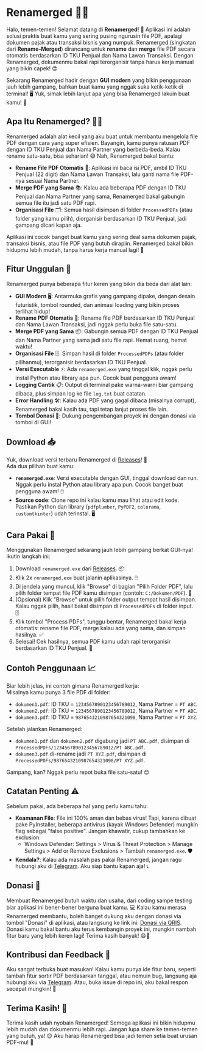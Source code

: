 # Renamerged 📜✨

Halo, temen-temen! Selamat datang di **Renamerged**! 🎉 Aplikasi ini adalah solusi praktis buat kamu yang sering pusing ngurusin file PDF, apalagi dokumen pajak atau transaksi bisnis yang numpuk. Renamerged (singkatan dari **Rename-Merged**) dirancang untuk **rename** dan **merge** file PDF secara otomatis berdasarkan ID TKU Penjual dan Nama Lawan Transaksi. Dengan Renamerged, dokumenmu bakal rapi terorganisir tanpa harus kerja manual yang bikin capek! 😍

Sekarang Renamerged hadir dengan **GUI modern** yang bikin penggunaan jauh lebih gampang, bahkan buat kamu yang nggak suka ketik-ketik di terminal! 🖥️ Yuk, simak lebih lanjut apa yang bisa Renamerged lakuin buat kamu! 🌟

## Apa Itu Renamerged? 🤔💡
Renamerged adalah alat kecil yang aku buat untuk membantu mengelola file PDF dengan cara yang super efisien. Bayangin, kamu punya ratusan PDF dengan ID TKU Penjual dan Nama Partner yang berbeda-beda. Kalau rename satu-satu, bisa seharian! 😅 Nah, Renamerged bakal bantu:  
- **Rename File PDF Otomatis** 📝: Aplikasi ini baca isi PDF, ambil ID TKU Penjual (22 digit) dan Nama Lawan Transaksi, lalu ganti nama file PDF-nya sesuai Nama Partner.  
- **Merge PDF yang Sama** 📚: Kalau ada beberapa PDF dengan ID TKU Penjual dan Nama Partner yang sama, Renamerged bakal gabungin semua file itu jadi satu PDF rapi.  
- **Organisasi File** 🗂️: Semua hasil disimpan di folder `ProcessedPDFs` (atau folder yang kamu pilih), diorganisir berdasarkan ID TKU Penjual, jadi gampang dicari kapan aja.  

Aplikasi ini cocok banget buat kamu yang sering deal sama dokumen pajak, transaksi bisnis, atau file PDF yang butuh dirapiin. Renamerged bakal bikin hidupmu lebih mudah, tanpa harus kerja manual lagi! 🚀

## Fitur Unggulan 🌟
Renamerged punya beberapa fitur keren yang bikin dia beda dari alat lain:  
- **GUI Modern** 🖥️: Antarmuka grafis yang gampang dipake, dengan desain futuristik, tombol rounded, dan animasi loading yang bikin proses terlihat hidup!  
- **Rename PDF Otomatis** 📂: Rename file PDF berdasarkan ID TKU Penjual dan Nama Lawan Transaksi, jadi nggak perlu buka file satu-satu.  
- **Merge PDF yang Sama** 📦: Gabungin semua PDF dengan ID TKU Penjual dan Nama Partner yang sama jadi satu file rapi. Hemat ruang, hemat waktu!  
- **Organisasi File** 🗄️: Simpan hasil di folder `ProcessedPDFs` (atau folder pilihanmu), terorganisir berdasarkan ID TKU Penjual.  
- **Versi Executable** ⚡: Ada `renamerged.exe` yang tinggal klik, nggak perlu instal Python atau library apa pun. Cocok buat pengguna awam!  
- **Logging Cantik** 📋: Output di terminal pake warna-warni biar gampang dibaca, plus simpan log ke file `log.txt` buat catatan.  
- **Error Handling** 🛠️: Kalau ada PDF yang gagal dibaca (misalnya corrupt), Renamerged bakal kasih tau, tapi tetap lanjut proses file lain.  
- **Tombol Donasi** 💖: Dukung pengembangan proyek ini dengan donasi via tombol di GUI!  

## Download 📥
Yuk, download versi terbaru Renamerged di [Releases](https://github.com/ssyahbandi/PDF_Renamer/releases)! 🎁  
Ada dua pilihan buat kamu:  
- **`renamerged.exe`**: Versi executable dengan GUI, tinggal download dan run. Nggak perlu instal Python atau library apa pun. Cocok banget buat pengguna awam! 🖱️  
- **Source code**: Clone repo ini kalau kamu mau lihat atau edit kode. Pastikan Python dan library (`pdfplumber`, `PyPDF2`, `colorama`, `customtkinter`) udah terinstal. 🖥️  

## Cara Pakai 🚀
Menggunakan Renamerged sekarang jauh lebih gampang berkat GUI-nya! Ikutin langkah ini:  
1. Download `renamerged.exe` dari [Releases](https://github.com/ssyahbandi/PDF_Renamer/releases). 📦  
2. Klik 2x `renamerged.exe` buat jalanin aplikasinya. 🖱️  
3. Di jendela yang muncul, klik "Browse" di bagian "Pilih Folder PDF", lalu pilih folder tempat file PDF kamu disimpan (contoh: `C:/Dokumen/PDF`). 📂  
4. (Opsional) Klik "Browse" untuk pilih folder output tempat hasil disimpan. Kalau nggak pilih, hasil bakal disimpan di `ProcessedPDFs` di folder input. 🗄️  
5. Klik tombol "Process PDFs", tunggu bentar, Renamerged bakal kerja otomatis: rename file PDF, merge kalau ada yang sama, dan simpan hasilnya. ✅  
6. Selesai! Cek hasilnya, semua PDF kamu udah rapi terorganisir berdasarkan ID TKU Penjual. 🎉  

## Contoh Penggunaan 📈
Biar lebih jelas, ini contoh gimana Renamerged kerja:  
Misalnya kamu punya 3 file PDF di folder:  
- `dokumen1.pdf`: ID TKU = `1234567890123456789012`, Nama Partner = `PT ABC`.  
- `dokumen2.pdf`: ID TKU = `1234567890123456789012`, Nama Partner = `PT ABC`.  
- `dokumen3.pdf`: ID TKU = `9876543210987654321098`, Nama Partner = `PT XYZ`.  

Setelah jalankan Renamerged:  
- `dokumen1.pdf` dan `dokumen2.pdf` digabung jadi `PT ABC.pdf`, disimpan di `ProcessedPDFs/1234567890123456789012/PT ABC.pdf`.  
- `dokumen3.pdf` di-rename jadi `PT XYZ.pdf`, disimpan di `ProcessedPDFs/9876543210987654321098/PT XYZ.pdf`.  

Gampang, kan? Nggak perlu repot buka file satu-satu! 😍

## Catatan Penting ⚠️
Sebelum pakai, ada beberapa hal yang perlu kamu tahu:  
- **Keamanan File**: File ini 100% aman dan bebas virus! Tapi, karena dibuat pake PyInstaller, beberapa antivirus (kayak Windows Defender) mungkin flag sebagai "false positive". Jangan khawatir, cukup tambahkan ke exclusion:  
  - Windows Defender: Settings > Virus & Threat Protection > Manage Settings > Add or Remove Exclusions > Tambah `renamerged.exe`. 🛡️  
- **Kendala?**: Kalau ada masalah pas pakai Renamerged, jangan ragu hubungi aku di [Telegram](https://t.me/ssyahbandi). Aku siap bantu kapan aja! 📞  

## Donasi 🎁
Membuat Renamerged butuh waktu dan usaha, dari coding sampe testing biar aplikasi ini bener-bener berguna buat kamu. 💻 Kalau kamu merasa Renamerged membantu, boleh banget dukung aku dengan donasi via tombol "Donasi" di aplikasi, atau langsung ke link ini: [Donasi via QRIS](https://bit.ly/kiyuris). Donasi kamu bakal bantu aku terus kembangin proyek ini, mungkin nambah fitur baru yang lebih keren lagi! Terima kasih banyak! 😄💖

## Kontribusi dan Feedback 🙌
Aku sangat terbuka buat masukan! Kalau kamu punya ide fitur baru, seperti tambah fitur sortir PDF berdasarkan tanggal, atau nemuin bug, langsung aja hubungi aku via [Telegram](https://t.me/ssyahbandi). Atau, buka issue di repo ini, aku bakal respon secepat mungkin! 🚀

## Terima Kasih! 💖
Terima kasih udah nyobain Renamerged! Semoga aplikasi ini bikin hidupmu lebih mudah dan dokumenmu lebih rapi. Jangan lupa share ke temen-temen yang butuh, ya! 😊 Aku harap Renamerged bisa jadi temen setia buat urusan PDF-mu! 🌟
